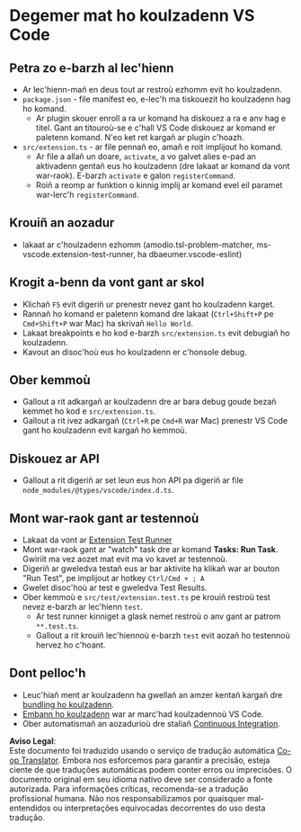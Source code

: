 <!--
CO_OP_TRANSLATOR_METADATA:
{
  "original_hash": "62b2632720dd39ef391d6b60b9b4bfb8",
  "translation_date": "2025-05-09T05:34:14+00:00",
  "source_file": "code/09.UpdateSamples/Aug/vscode/phiext/vsc-extension-quickstart.md",
  "language_code": "br"
}
-->
# Degemer mat ho koulzadenn VS Code

## Petra zo e-barzh al lec'hienn

* Ar lec'hienn-mañ en deus tout ar restroù ezhomm evit ho koulzadenn.
* `package.json` - file manifest eo, e-lec'h ma tiskouezit ho koulzadenn hag ho komand.
  * Ar plugin skouer enroll a ra ur komand ha diskouez a ra e anv hag e titel. Gant an titouroù-se e c'hall VS Code diskouez ar komand er paletenn komand. N'eo ket ret kargañ ar plugin c'hoazh.
* `src/extension.ts` - ar file pennañ eo, amañ e roit implijout ho komand.
  * Ar file a allañ un doare, `activate`, a vo galvet alies e-pad an aktivadenn gentañ eus ho koulzadenn (dre lakaat ar komand da vont war-raok). E-barzh `activate` e galon `registerCommand`.
  * Roiñ a reomp ar funktion o kinnig implij ar komand evel eil paramet war-lerc'h `registerCommand`.

## Krouiñ an aozadur

* lakaat ar c'houlzadenn ezhomm (amodio.tsl-problem-matcher, ms-vscode.extension-test-runner, ha dbaeumer.vscode-eslint)


## Krogit a-benn da vont gant ar skol

* Klichañ `F5` evit digeriñ ur prenestr nevez gant ho koulzadenn karget.
* Rannañ ho komand er paletenn komand dre lakaat (`Ctrl+Shift+P` pe `Cmd+Shift+P` war Mac) ha skrivañ `Hello World`.
* Lakaat breakpoints e ho kod e-barzh `src/extension.ts` evit debugiañ ho koulzadenn.
* Kavout an disoc'hoù eus ho koulzadenn er c'honsole debug.

## Ober kemmoù

* Gallout a rit adkargañ ar koulzadenn dre ar bara debug goude bezañ kemmet ho kod e `src/extension.ts`.
* Gallout a rit ivez adkargañ (`Ctrl+R` pe `Cmd+R` war Mac) prenestr VS Code gant ho koulzadenn evit kargañ ho kemmoù.


## Diskouez ar API

* Gallout a rit digeriñ ar set leun eus hon API pa digeriñ ar file `node_modules/@types/vscode/index.d.ts`.

## Mont war-raok gant ar testennoù

* Lakaat da vont ar [Extension Test Runner](https://marketplace.visualstudio.com/items?itemName=ms-vscode.extension-test-runner)
* Mont war-raok gant ar "watch" task dre ar komand **Tasks: Run Task**. Gwiriit ma vez aozet mat evit ma vo kavet ar testennoù.
* Digeriñ ar gweledva testañ eus ar bar aktivite ha klikañ war ar bouton "Run Test", pe implijout ar hotkey `Ctrl/Cmd + ; A`
* Gwelet disoc'hoù ar test e gweledva Test Results.
* Ober kemmoù e `src/test/extension.test.ts` pe krouiñ restroù test nevez e-barzh ar lec'hienn `test`.
  * Ar test runner kinniget a glask nemet restroù o anv gant ar patrom `**.test.ts`.
  * Gallout a rit krouiñ lec'hiennoù e-barzh `test` evit aozañ ho testennoù hervez ho c'hoant.

## Dont pelloc'h

* Leuc'hiañ ment ar koulzadenn ha gwellañ an amzer kentañ kargañ dre [bundling ho koulzadenn](https://code.visualstudio.com/api/working-with-extensions/bundling-extension).
* [Embann ho koulzadenn](https://code.visualstudio.com/api/working-with-extensions/publishing-extension) war ar marc'had koulzadennoù VS Code.
* Ober automatismañ an aozadurioù dre staliañ [Continuous Integration](https://code.visualstudio.com/api/working-with-extensions/continuous-integration).

**Aviso Legal**:  
Este documento foi traduzido usando o serviço de tradução automática [Co-op Translator](https://github.com/Azure/co-op-translator). Embora nos esforcemos para garantir a precisão, esteja ciente de que traduções automáticas podem conter erros ou imprecisões. O documento original em seu idioma nativo deve ser considerado a fonte autorizada. Para informações críticas, recomenda-se a tradução profissional humana. Não nos responsabilizamos por quaisquer mal-entendidos ou interpretações equivocadas decorrentes do uso desta tradução.